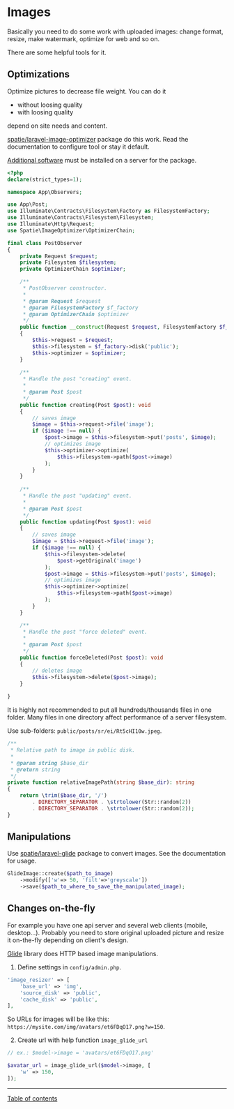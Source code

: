 Images
======

Basically you need to do some work with uploaded images:
change format, resize, make watermark, optimize for web and so on.

There are some helpful tools for it.

Optimizations
-------------

Optimize pictures to decrease file weight.
You can do it

- without loosing quality
- with loosing quality

depend on site needs and content.

[spatie/laravel-image-optimizer](https://github.com/spatie/laravel-image-optimizer)
package do this work. Read the documentation to configure tool or
stay it default.

[Additional software](https://github.com/spatie/image-optimizer#optimization-tools)
must be installed on a server for the package.

```php
<?php
declare(strict_types=1);

namespace App\Observers;

use App\Post;
use Illuminate\Contracts\Filesystem\Factory as FilesystemFactory;
use Illuminate\Contracts\Filesystem\Filesystem;
use Illuminate\Http\Request;
use Spatie\ImageOptimizer\OptimizerChain;

final class PostObserver
{
    private Request $request;
    private Filesystem $filesystem;
    private OptimizerChain $optimizer;

    /**
     * PostObserver constructor.
     *
     * @param Request $request
     * @param FilesystemFactory $f_factory
     * @param OptimizerChain $optimizer
     */
    public function __construct(Request $request, FilesystemFactory $f_factory, OptimizerChain $optimizer)
    {
        $this->request = $request;
        $this->filesystem = $f_factory->disk('public');
        $this->optimizer = $optimizer;
    }
    
    /**
     * Handle the post "creating" event.
     *
     * @param Post $post
     */
    public function creating(Post $post): void
    {
        // saves image
        $image = $this->request->file('image');
        if ($image !== null) {
            $post->image = $this->filesystem->put('posts', $image);
            // optimizes image
            $this->optimizer->optimize(
                $this->filesystem->path($post->image)
            );
        }
    }
    
    /**
     * Handle the post "updating" event.
     *
     * @param Post $post
     */
    public function updating(Post $post): void
    {
        // saves image
        $image = $this->request->file('image');
        if ($image !== null) {
            $this->filesystem->delete(
                $post->getOriginal('image')
            );
            $post->image = $this->filesystem->put('posts', $image);
            // optimizes image
            $this->optimizer->optimize(
                $this->filesystem->path($post->image)
            );
        }
    }

    /**
     * Handle the post "force deleted" event.
     *
     * @param Post $post
     */
    public function forceDeleted(Post $post): void
    {
        // deletes image
        $this->filesystem->delete($post->image);
    }
    
}
```

It is highly not recommended to put all hundreds/thousands files in one folder.
Many files in one directory affect performance of a server filesystem.

Use sub-folders: `public/posts/sr/ei/Rt5cHI10w.jpeg`.

```php
/**
 * Relative path to image in public disk.
 *
 * @param string $base_dir
 * @return string
 */
private function relativeImagePath(string $base_dir): string
{
    return \trim($base_dir, '/')
        . DIRECTORY_SEPARATOR . \strtolower(Str::random(2))
        . DIRECTORY_SEPARATOR . \strtolower(Str::random(2));
}
```

Manipulations
-------------

Use [spatie/laravel-glide](https://github.com/spatie/laravel-glide)
package to convert images. See the documentation for usage.

```php
GlideImage::create($path_to_image)
	->modify(['w'=> 50, 'filt'=>'greyscale'])
	->save($path_to_where_to_save_the_manipulated_image);
```

Changes on-the-fly
------------------

For example you have one api server and several web clients (mobile, desktop...).
Probably you need to store original uploaded picture and resize it on-the-fly
depending on client's design.

[Glide](https://glide.thephpleague.com/) library does HTTP based image manipulations.

1. Define settings in `config/admin.php`.

```php
'image_resizer' => [
    'base_url' => 'img',
    'source_disk' => 'public',
    'cache_disk' => 'public',
],
```

So URLs for images will be like this:
`https://mysite.com/img/avatars/et6FDqO17.png?w=150`.

2. Create url with help function `image_glide_url`

```php
// ex.: $model->image = 'avatars/et6FDqO17.png'

$avatar_url = image_glide_url($model->image, [
    'w' => 150,
]);
```

---

[Table of contents](./index.md)
